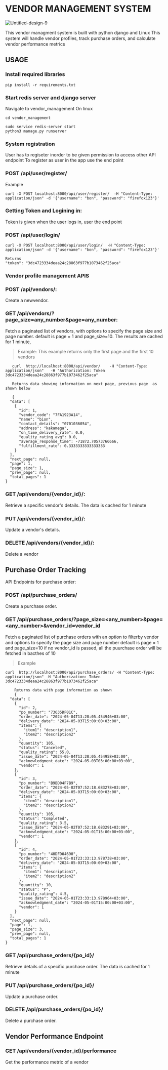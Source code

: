 # VENDOR MANAGEMENT SYSTEM
![Untitled-design-9](https://github.com/bion-slmn/vendor_management-/assets/122830539/82824574-89f3-4097-a859-47f5fb2e2a56)


This vendor managment system is built with python django and Linux
This system will handle vendor proﬁles, track purchase orders, and calculate vendor performance metrics

## USAGE
### Install required libraries
```
pip install -r requirements.txt
```
### Start redis server and django server
Navigate to vendor_management
On linux
```
cd vendor_management
```
```
sudo service redis-server start
python3 manage.py runserver
```

### System registration
User has to regiseter inorder to be given permission to access other API endpoint
To register as user in the app use the end point

### POST /api/user/register/
Example
```
curl -X POST localhost:8000/api/user/register/  -H "Content-Type: application/json" -d '{"username": "bon", "password": "firefox123"}' 
```

### Getting Token and Logining in:
Token is given when the user logs in, user the end point 
### POST /api/user/login/ 
```
curl -X POST localhost:8000/api/user/login/  -H "Content-Type: application/json" -d '{"username": "bon", "password": "firefox123"}'

Returns
"token": "3dc4723334deaa24c28863f977b1073462f25aca" 
```

### Vendor profile management APIS

### POST /api/vendors/: 
  Create a newvendor. 

### GET /api/vendors/?page_size=any_number&page=any_number:

Fetch a paginated list of vendors, with options to specify the page size and page number.
default is page = 1 and page_size=10. 
The results are cached for 1 minute,

> Example: This example returns only the first page and the first 10 vendors

```
   curl  http://localhost:8000/api/vendor/    -H "Content-Type: application/json"   -H "Authorization: Token  3dc4723334deaa24c28863f977b1073462f25aca"
```
```
   Returns data showing information on next page, previous page  as shown below

   {
  "data": [
    {
      "id": 1,
      "vendor_code": "7FA1923A14",
      "name": "bion",
      "contact_details": "0701036054",
      "address": "kakamega",
      "on_time_delivery_rate": 0.0,
      "quality_rating_avg": 0.0,
      "average_response_time": -71872.70573766666,
      "fulfillment_rate": 0.3333333333333333
    }
  ],
  "next_page": null,
  "page": 1,
  "page_size": 1,
  "prev_page": null,
  "total_pages": 1
}

```
### GET /api/vendors/{vendor_id}/: 
  Retrieve a speciﬁc vendor's details.  The data is cached for 1 minute
### PUT /api/vendors/{vendor_id}/: 
   Update a vendor's details. 
###  DELETE /api/vendors/{vendor_id}/: 
   Delete a vendor

##   Purchase Order Tracking
API Endpoints for purchase order: 
### POST /api/purchase_orders/
Create a purchase order. 
 
### GET /api/purchase_orders/?page_size=<any_number>&page=<any_number>&vendor_id=vendor_id 
Fetch a paginated list of purchase orders with an option to ﬁlterby vendor and 
options to specify the page size and page number 
default is page = 1 and page_size=10
if no vendor_id is passed, all the puurchase order will be fetched in bacthes of 10

> Example
```
curl  http://localhost:8000/api/purchase_orders/ -H "Content-Type: application/json" -H "Authorization: Token  3dc4723334deaa24c28863f977b1073462f25aca"
```
```  
    Returns data with page information as shown
    {
  "data": [
    {
      "id": 2,
      "po_number": "73635DF01C",
      "order_date": "2024-05-04T13:28:05.454946+03:00",
      "delivery_date": "2024-05-03T15:00:00+03:00",
      "items": {
        "item1": "description1",
        "item2": "description2"
      },
      "quantity": 105,
      "status": "Canceled",
      "quality_rating": 55.0,
      "issue_date": "2024-05-04T13:28:05.454958+03:00",
      "acknowledgment_date": "2024-05-03T03:00:00+03:00",
      "vendor": 1
    },
    {
      "id": 3,
      "po_number": "B9BD04F7B9",
      "order_date": "2024-05-02T07:52:18.683278+03:00",
      "delivery_date": "2024-05-03T15:00:00+03:00",
      "items": {
        "item1": "description1",
        "item2": "description2"
      },
      "quantity": 105,
      "status": "Completed",
      "quality_rating": 3.5,
      "issue_date": "2024-05-02T07:52:18.683291+03:00",
      "acknowledgment_date": "2024-05-01T15:00:00+03:00",
      "vendor": 1
    },
    {
      "id": 4,
      "po_number": "40DFD04690",
      "order_date": "2024-05-01T23:33:13.978738+03:00",
      "delivery_date": "2024-05-03T15:00:00+03:00",
      "items": {
        "item1": "description1",
        "item2": "description2"
      },
      "quantity": 10,
      "status": "P",
      "quality_rating": 4.5,
      "issue_date": "2024-05-01T23:33:13.978964+03:00",
      "acknowledgment_date": "2024-05-01T15:00:00+03:00",
      "vendor": 1
    }
  ],
  "next_page": null,
  "page": 1,
  "page_size": 3,
  "prev_page": null,
  "total_pages": 1
}

```

### GET /api/purchase_orders/{po_id}/ 
 Retrieve details of a speciﬁc purchase order. The data is cached for 1 minute
### PUT /api/purchase_orders/{po_id}/ 
  Update a purchase order. 
###  DELETE /api/purchase_orders/{po_id}/ 
  Delete a purchase order.

##  Vendor Performance Endpoint 
### GET /api/vendors/{vendor_id}/performance 
   Get the performance metric of a vendor 
